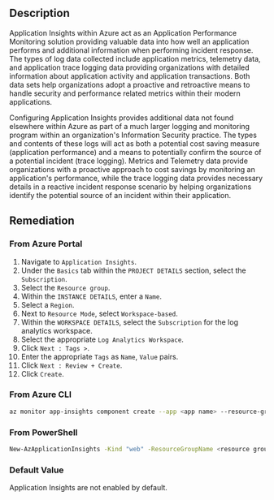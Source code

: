 ## Description

Application Insights within Azure act as an Application Performance Monitoring solution providing valuable data into how well an application performs and additional information when performing incident response. The types of log data collected include application metrics, telemetry data, and application trace logging data providing organizations with detailed information about application activity and application transactions. Both data sets help organizations adopt a proactive and retroactive means to handle security and performance related metrics within their modern applications.

Configuring Application Insights provides additional data not found elsewhere within Azure as part of a much larger logging and monitoring program within an organization's Information Security practice. The types and contents of these logs will act as both a potential cost saving measure (application performance) and a means to potentially confirm the source of a potential incident (trace logging). Metrics and Telemetry data provide organizations with a proactive approach to cost savings by monitoring an application's performance, while the trace logging data provides necessary details in a reactive incident response scenario by helping organizations identify the potential source of an incident within their application.

## Remediation

### From Azure Portal

1. Navigate to `Application Insights`.
2. Under the `Basics` tab within the `PROJECT DETAILS` section, select the `Subscription`.
3. Select the `Resource group`.
4. Within the `INSTANCE DETAILS`, enter a `Name`.
5. Select a `Region`.
6. Next to `Resource Mode`, select `Workspace-based`.
7. Within the `WORKSPACE DETAILS`, select the `Subscription` for the log analytics workspace.
8. Select the appropriate `Log Analytics Workspace`.
9. Click `Next : Tags >`.
10. Enter the appropriate `Tags` as `Name`, `Value` pairs.
11. Click `Next : Review + Create`.
12. Click `Create`.

### From Azure CLI

```bash
az monitor app-insights component create --app <app name> --resource-group <resource group name> --location <location> --kind "web" --retention-time <INT days to retain logs> --workspace <log analytics workspace ID> --subscription <subscription ID>
```

### From PowerShell

```bash
New-AzApplicationInsights -Kind "web" -ResourceGroupName <resource group name> -Name <app insights name> -location <location> -RetentionInDays <INT days to retain logs> -SubscriptionID <subscription ID> -WorkspaceResourceId <log analytics workspace ID>
```

### Default Value

Application Insights are not enabled by default.
